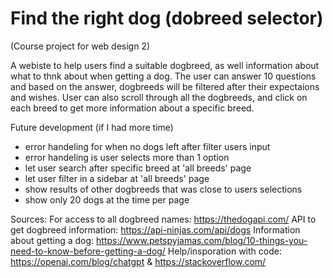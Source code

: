 # Find the right dog (dobreed selector)
(Course project for web design 2)

A webiste to help users find a suitable dogbreed, as well information about what to thnk about when getting a dog.
The user can answer 10 questions and based on the answer, dogbreeds will be filtered after their expectaions and wishes.
User can also scroll through all the dogbreeds, and click on each breed to get more information about a specific breed.

Future development (if I had more time)
 - error handeling for when no dogs left after filter users input
 - error handeling is user selects more than 1 option
 - let user search after specific breed at 'all breeds' page
 - let user filter in a sidebar at 'all breeds' page
 - show results of other dogbreeds that was close to users selections
 - show only 20 dogs at the time per page
 
 Sources:
 For access to all dogbreed names: https://thedogapi.com/ 
 API to get dogbreed information: https://api-ninjas.com/api/dogs
 Information about getting a dog: https://www.petspyjamas.com/blog/10-things-you-need-to-know-before-getting-a-dog/ 
 Help/insporation with code: https://openai.com/blog/chatgpt & https://stackoverflow.com/



